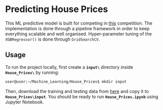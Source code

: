 # Predicting House Prices

This ML predictive model is built for competing in
[this](https://www.kaggle.com/competitions/home-data-for-ml-course/) competition.
The implementation is done through a pipeline framework in order to keep
everything scalable and well organised. Hyper-parameter tuning of the
`XGBRegressor()` is done through `GridSearchCV`.

## Usage
To run the project locally, first create a **`input\`** directory inside
**`House_Prices\`** by running:
```sh
user@user:~/Machine_Learning/House_Prices$ mkdir input
```
Then, download the training and testing data from
[here](https://www.kaggle.com/competitions/home-data-for-ml-course/data) and
copy it to **`House_Prices\input`**. You should be ready to run
**`House_Prices.ipynb`** using Jupyter Notebook.

